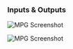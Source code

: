 

### Inputs & Outputs

![MPG Screenshot](screenshots/mpg-with-inputs.png)


![MPG Screenshot](screenshots/mpg-with-outputs.png)